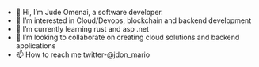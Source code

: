 - 👋 Hi, I’m Jude Omenai, a software developer.
- 👀 I’m interested in Cloud/Devops, blockchain and backend development
- 🌱 I’m currently learning rust and asp .net
- 💞️ I’m looking to collaborate on creating cloud solutions and backend applications
- 📫 How to reach me twitter-@jdon_mario

<!---
JMario1/JMario1 is a ✨ special ✨ repository because its `README.md` (this file) appears on your GitHub profile.
You can click the Preview link to take a look at your changes.
--->
